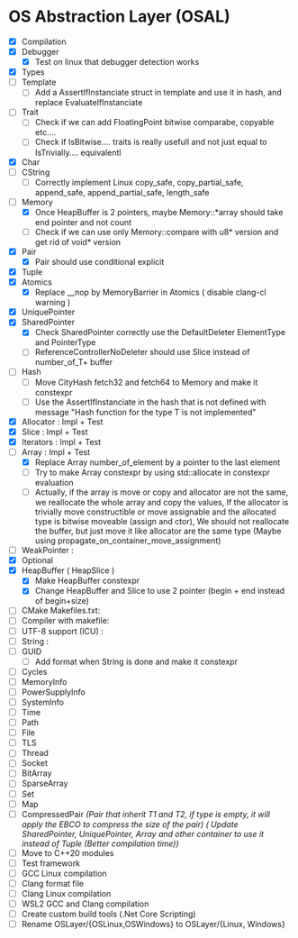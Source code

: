 # OS Abstraction Layer (OSAL)

- [x] Compilation
- [x] Debugger
  - [x] Test on linux that debugger detection works
- [x] Types
- [ ] Template
  - [ ] Add a AssertIfInstanciate<T> struct in template and use it in hash, and replace EvaluateIfInstanciate
- [ ] Trait
  - [ ] Check if we can add FloatingPoint bitwise comparabe, copyable etc....
  - [ ] Check if IsBitwise.... traits is really usefull and not just equal to IsTrivially.... equivalentl
- [x] Char
- [ ] CString
  - [ ] Correctly implement Linux copy_safe, copy_partial_safe, append_safe, append_partial_safe, length_safe
- [ ] Memory
  - [x] Once HeapBuffer is 2 pointers, maybe Memory::*array should take end pointer and not count 
  - [ ] Check if we can use only Memory::compare with u8* version and get rid of void* version
- [x] Pair
  - [x] Pair should use conditional explicit
- [x] Tuple
- [x] Atomics
  - [x] Replace __nop by MemoryBarrier in Atomics ( disable clang-cl warning )
- [x] UniquePointer
- [x] SharedPointer
  - [x] Check SharedPointer correctly use the DefaultDeleter ElementType and PointerType
  - [ ] ReferenceControllerNoDeleter should use Slice instead of number_of_T+ buffer
- [ ] Hash
  - [ ] Move CityHash fetch32 and fetch64 to Memory and make it constexpr
  - [ ] Use the AssertIfInstanciate in the hash that is not defined with message "Hash function for the type T is not implemented"
- [x] Allocator : Impl + Test
- [x] Slice : Impl + Test
- [x] Iterators : Impl + Test
- [ ] Array : Impl + Test
  - [x] Replace Array number_of_element by a pointer to the last element
  - [ ] Try to make Array constexpr by using std::allocate in constexpr evaluation
  - [ ] Actually, if the array is move or copy and allocator are not the same, we reallocate the whole array and copy the values, If the allocator is trivially move constructible or move assignable and the allocated type is bitwise moveable
        (assign and ctor), We should not reallocate the buffer, but just move it like allocator are the same type (Maybe using propagate_on_container_move_assignment)
- [ ] WeakPointer :
- [x] Optional
- [x] HeapBuffer ( HeapSlice )
  - [x] Make HeapBuffer constexpr
  - [x] Change HeapBuffer and Slice to use 2 pointer (begin + end instead of begin+size)
- [ ] CMake Makefiles.txt:
- [ ] Compiler with makefile:
- [ ] UTF-8 support (ICU) :
- [ ] String :
- [ ] GUID
  - [ ] Add format when String is done and make it constexpr
- [ ] Cycles
- [ ] MemoryInfo
- [ ] PowerSupplyInfo
- [ ] SystemInfo
- [ ] Time
- [ ] Path
- [ ] File
- [ ] TLS
- [ ] Thread
- [ ] Socket
- [ ] BitArray
- [ ] SparseArray
- [ ] Set
- [ ] Map
- [ ] CompressedPair *(Pair that inherit T1 and T2, if type is empty, it will apply the EBCO to compress the size of the pair) ( Update SharedPointer, UniquePointer, Array and other container to use it instead of Tuple (Better compilation time))*
- [ ] Move to C++20 modules
- [ ] Test framework
- [ ] GCC Linux compilation
- [ ] Clang format file
- [ ] Clang Linux compilation
- [ ] WSL2 GCC and Clang compilation
- [ ] Create custom build tools (.Net Core Scripting)
- [ ] Rename OSLayer/{OSLinux,OSWindows} to OSLayer/{Linux, Windows}
